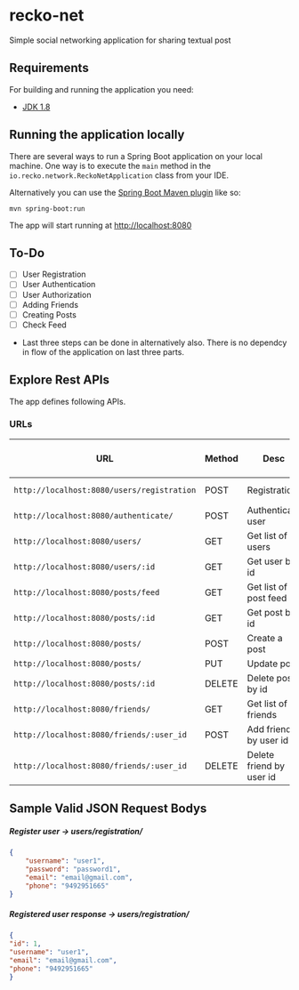# recko-net
Simple social networking application for sharing textual post


## Requirements
For building and running the application you need:

- [JDK 1.8](https://openjdk.java.net/install/)

## Running the application locally
There are several ways to run a Spring Boot application on your local machine. One way is to execute the `main` method in the `io.recko.network.ReckoNetApplication` class from your IDE.

Alternatively you can use the [Spring Boot Maven plugin](https://docs.spring.io/spring-boot/docs/current/reference/html/build-tool-plugins-maven-plugin.html) like so:

```shell
mvn spring-boot:run
```
The app will start running at <http://localhost:8080>

## To-Do

* 	[ ] User Registration
* 	[ ] User Authentication
* 	[ ] User Authorization
* 	[ ] Adding Friends
* 	[ ] Creating Posts
* 	[ ] Check Feed

* Last three steps can be done in alternatively also. There is no dependcy in flow of the application on last three parts.


## Explore Rest APIs

The app defines following APIs.

### URLs

|  URL |  Method | Desc | Remarks | Sample Req/Resp JSON Data |
|----------|--------------|--------------|--------------|--------------|
|`http://localhost:8080/users/registration`  | POST | Registration          |  Header `Accept:application/json`    | [JSON_Req](#reg_req) [JSON_Resp](#reg_resp)|
|`http://localhost:8080/authenticate/`       | POST | Authenticate user     |  Header `Accept:application/json`
|`http://localhost:8080/users/`              | GET | Get list of users      |  
|`http://localhost:8080/users/:id`           | GET | Get user by id         |
|`http://localhost:8080/posts/feed`          | GET | Get list of post feed  |
|`http://localhost:8080/posts/:id`           | GET | Get post by id         |
|`http://localhost:8080/posts/`              | POST| Create a post          |
|`http://localhost:8080/posts/`              | PUT | Update post            |
|`http://localhost:8080/posts/:id`           | DELETE | Delete post by id   |
|`http://localhost:8080/friends/`            | GET | Get list of friends    |
|`http://localhost:8080/friends/:user_id`    | POST| Add friend by user id |
|`http://localhost:8080/friends/:user_id`    | DELETE | Delete friend by user id |


## Sample Valid JSON Request Bodys

##### <a id="reg_req">Register user -> users/registration/</a>
```json
{  
    "username": "user1",  
    "password": "password1",  
    "email": "email@gmail.com",  
    "phone": "9492951665"  
}   
```

##### <a id="reg_resp">Registered user response -> users/registration/</a>
```json
{
"id": 1,
"username": "user1",
"email": "email@gmail.com",
"phone": "9492951665"
}
```

